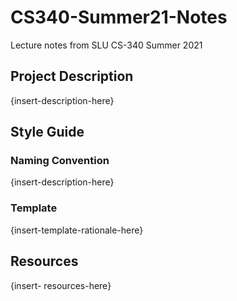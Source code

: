 # CS340-Summer21-Notes
Lecture notes from SLU CS-340 Summer 2021

## Project Description

{insert-description-here}

## Style Guide

### Naming Convention

{insert-description-here}

### Template

{insert-template-rationale-here}

## Resources

{insert- resources-here}
